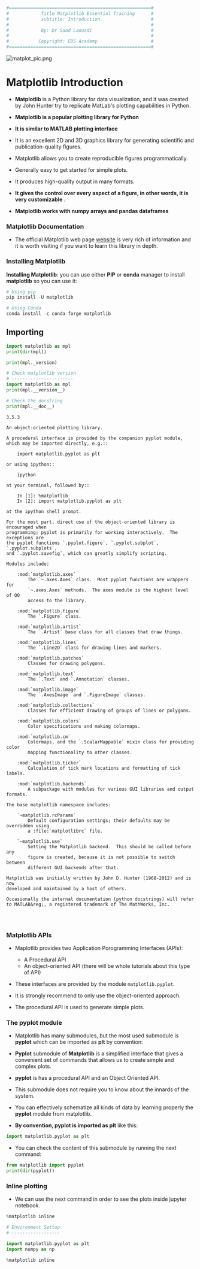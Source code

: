 ```python
#=====================================================#
#            Title Matplotlib Essential Training      #
#            subtitle: Introduction.                  #
#                                                     #
#            By: Dr Saad Laouadi                      #
#                                                     #
#           Copyright: EDS Academy                    # 
#=====================================================#
```

![matplot_pic.png]([attachment:matplot_pic.png](https://github.com/DrSaadLa/PlottingWithPython/blob/main/Maplotlib/img/matplot_pic.png))

# Matplotlib Introduction

 - **Matplotlib** is a Python library for data visualization, and it was created by John Hunter try to replicate MatLab's plotting capabilities in Python. 
 
 - **Matplotlib is a popular plotting library for Python**
 - **It is similar to MATLAB plotting interface** 
 
 - It is an excellent 2D and 3D graphics library for generating scientific and publication-quality figures. 

- Matplotlib allows you to create reproducible figures programmatically.
- Generally easy to get started for simple plots.
- It produces high-quality output in many formats.
- **It gives the control over every aspect of a figure, in other words, it is very customizable** .

- **Matplotlib works with numpy arrays and pandas dataframes**
   
### Matplotlib Documentation

- The official Matplotlib web page [website](https://matplotlib.org/index.html) is very rich of information and it is worth visiting if you want to learn this library in depth.

### Installing Matplotlib 
 
**Installing Matplotlib**: you can use either **PIP** or **conda** manager to install **matplotlib** so you can use it:

```python 
# Using pip
pip install -U matplotlib

# Using Conda
conda install -c conda-forge matplotlib
```

## Importing 

```python
import matplotlib as mpl
print(dir(mpl))
```

```python
print(mpl._version)
```


```python
# Check matplotlib version
# -----------------------
import matplotlib as mpl
print(mpl.__version__)

# Check the docstring 
print(mpl.__doc__)
```

    3.5.3
    
    An object-oriented plotting library.
    
    A procedural interface is provided by the companion pyplot module,
    which may be imported directly, e.g.::
    
        import matplotlib.pyplot as plt
    
    or using ipython::
    
        ipython
    
    at your terminal, followed by::
    
        In [1]: %matplotlib
        In [2]: import matplotlib.pyplot as plt
    
    at the ipython shell prompt.
    
    For the most part, direct use of the object-oriented library is encouraged when
    programming; pyplot is primarily for working interactively.  The exceptions are
    the pyplot functions `.pyplot.figure`, `.pyplot.subplot`, `.pyplot.subplots`,
    and `.pyplot.savefig`, which can greatly simplify scripting.
    
    Modules include:
    
        :mod:`matplotlib.axes`
            The `~.axes.Axes` class.  Most pyplot functions are wrappers for
            `~.axes.Axes` methods.  The axes module is the highest level of OO
            access to the library.
    
        :mod:`matplotlib.figure`
            The `.Figure` class.
    
        :mod:`matplotlib.artist`
            The `.Artist` base class for all classes that draw things.
    
        :mod:`matplotlib.lines`
            The `.Line2D` class for drawing lines and markers.
    
        :mod:`matplotlib.patches`
            Classes for drawing polygons.
    
        :mod:`matplotlib.text`
            The `.Text` and `.Annotation` classes.
    
        :mod:`matplotlib.image`
            The `.AxesImage` and `.FigureImage` classes.
    
        :mod:`matplotlib.collections`
            Classes for efficient drawing of groups of lines or polygons.
    
        :mod:`matplotlib.colors`
            Color specifications and making colormaps.
    
        :mod:`matplotlib.cm`
            Colormaps, and the `.ScalarMappable` mixin class for providing color
            mapping functionality to other classes.
    
        :mod:`matplotlib.ticker`
            Calculation of tick mark locations and formatting of tick labels.
    
        :mod:`matplotlib.backends`
            A subpackage with modules for various GUI libraries and output formats.
    
    The base matplotlib namespace includes:
    
        `~matplotlib.rcParams`
            Default configuration settings; their defaults may be overridden using
            a :file:`matplotlibrc` file.
    
        `~matplotlib.use`
            Setting the Matplotlib backend.  This should be called before any
            figure is created, because it is not possible to switch between
            different GUI backends after that.
    
    Matplotlib was initially written by John D. Hunter (1968-2012) and is now
    developed and maintained by a host of others.
    
    Occasionally the internal documentation (python docstrings) will refer
    to MATLAB&reg;, a registered trademark of The MathWorks, Inc.
    



```python

```


```python

```


```python

```

### Matplotlib APIs

 - Maplotlib provides two Application Porogramming Interfaces (APIs):
     - A Procedural API
     - An object-oriented API (there will be whole tutorials about this type of API)
     
 - These interfaces are provided by the module `matplotlib.pyplot`. 
 - It is strongly recommend to only use the object-oriented approach.
 - The procedural API is used to generate simple plots. 

### The pyplot module

- Matplotlib has many submodules, but the most used submodule is **pyplot** which can be imported as **plt** by convention:

 - **Pyplot** submodule of **Matplotlib** is a simplified interface that gives a convenient set of commands that allows us to create simple and complex plots.
 
 - **pyplot** is has a procedural API and an Object Oriented API.  
 - This submodule does not require you to know about the innards of the system. 
 - You can effectively schematize all kinds of data by learning properly the **pyplot** module from matplotlib. 
 
 - **By convention, pyplot is imported as plt** like this:
 
```python
import matplotlib.pyplot as plt
```


 - You can check the content of this submodule by running the next command:
```python
from matplotlib import pyplot
print(dir(pyplot))
```

### Inline plotting

  - We can use the next command in order to see the plots inside jupyter notebook. 
  
 ```python 
%matplotlib inline
```


```python
# Environment Settup
# ------------------

import matplotlib.pyplot as plt
import numpy as np

%matplotlib inline
```
